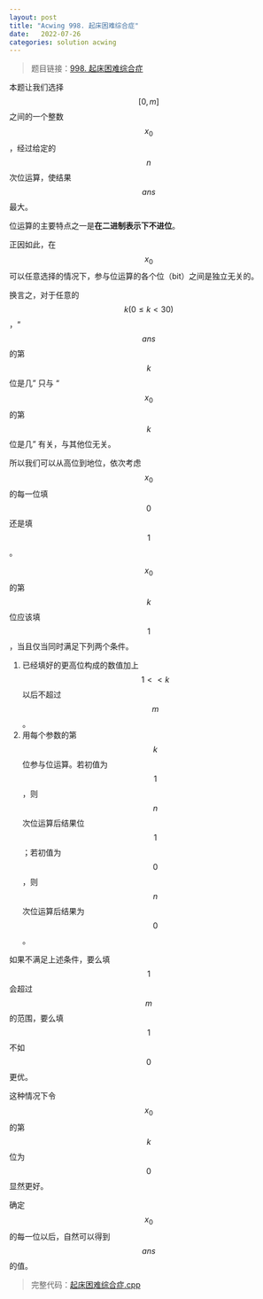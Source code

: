```yaml
---
layout: post
title: "Acwing 998. 起床困难综合症"
date:   2022-07-26
categories: solution acwing
---
```


> 题目链接：<a href="https://www.acwing.com/problem/content/1000/" target="_blank">998. 起床困难综合症</a>

本题让我们选择 $$[0,m]$$ 之间的一个整数 $$x_0$$，经过给定的 $$n$$ 次位运算，使结果 $$ans$$ 最大。

位运算的主要特点之一是**在二进制表示下不进位**。

正因如此，在 $$x_0$$ 可以任意选择的情况下，参与位运算的各个位（bit）之间是独立无关的。

换言之，对于任意的 $$k(0\le k<30)$$，“$$ans$$ 的第 $$k$$ 位是几” 只与 “$$x_0$$ 的第 $$k$$ 位是几” 有关，与其他位无关。

所以我们可以从高位到地位，依次考虑 $$x_0$$ 的每一位填 $$0$$ 还是填 $$1$$。

$$x_0$$ 的第 $$k$$ 位应该填 $$1$$，当且仅当同时满足下列两个条件。
1. 已经填好的更高位构成的数值加上 $$1<<k$$ 以后不超过 $$m$$。
2. 用每个参数的第 $$k$$ 位参与位运算。若初值为 $$1$$，则 $$n$$ 次位运算后结果位 $$1$$；若初值为 $$0$$，则 $$n$$ 次位运算后结果为 $$0$$。

如果不满足上述条件，要么填 $$1$$ 会超过 $$m$$ 的范围，要么填 $$1$$ 不如 $$0$$ 更优。

这种情况下令 $$x_0$$ 的第 $$k$$ 位为 $$0$$ 显然更好。

确定 $$x_0$$ 的每一位以后，自然可以得到 $$ans$$ 的值。

> 完整代码：<a href="https://gitee.com/lyccrius/oi/blob/master/www.acwing.com/problem/content/998/起床困难综合症.cpp" target="_blank">起床困难综合症.cpp</a>